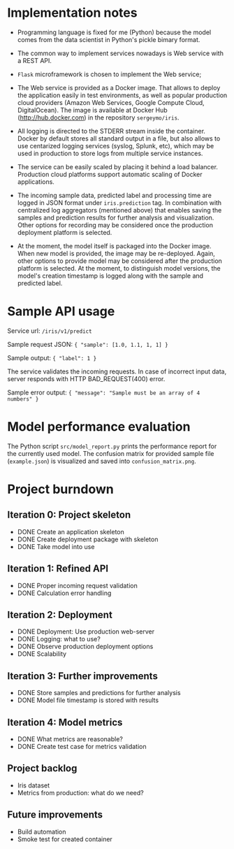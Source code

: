 # Implementation notes

- Programming language is fixed for me (Python) because the model comes from the
  data scientist in Python's pickle bimary format. 
  
- The common way to implement services nowadays is Web service with a REST API. 

- ``Flask`` microframework is chosen to implement the Web service; 

- The Web service is provided as a Docker image. That allows to deploy the
  application easily in test environments, as well as popular production cloud
  providers (Amazon Web Services, Google Compute Cloud, DigitalOcean). The image
  is available at Docker Hub (http://hub.docker.com) in the repository ``sergeymo/iris``.
  
- All logging is directed to the STDERR stream inside the container. Docker by
  default stores all standard output in a file, but also allows to use
  centarized logging services (syslog, Splunk, etc), which may be used in
  production to store logs from multiple service instances.
  
- The service can be easily scaled by placing it behind a load
  balancer. Production cloud platforms support automatic scaling of Docker
  applications.
  
- The incoming sample data, predicted label and processing time are logged in
  JSON format under ``iris.prediction`` tag. In combination with centralized log
  aggregators (mentioned above) that enables saving the samples and prediction
  results for further analysis and visualization. Other options for recording
  may be considered once the production deployment platform is selected.
  
- At the moment, the model itself is packaged into the Docker image. When new
  model is provided, the image may be re-deployed. Again, other options to
  provide model may be considered after the production platform is selected. At
  the moment, to distinguish model versions, the model's creation timestamp is
  logged along with the sample and predicted label. 
  
# Sample API usage

Service url: ``/iris/v1/predict``

Sample request JSON: ``{ "sample": [1.0, 1.1, 1, 1] }``

Sample output: ``{ "label": 1 }``

The service validates the incoming requests. In case of incorrect input data,
server responds with HTTP BAD_REQUEST(400) error. 

Sample error output: ``{ "message": "Sample must be an array of 4 numbers" }``

# Model performance evaluation

The Python script ``src/model_report.py`` prints the performance report for the
currently used model. The confusion matrix for provided sample file
(``example.json``) is visualized and saved into ``confusion_matrix.png``. 

# Project burndown

## Iteration 0: Project skeleton

- DONE Create an application skeleton
- DONE Create deployment package with skeleton
- DONE Take model into use

## Iteration 1: Refined API

- DONE Proper incoming request validation
- DONE Calculation error handling

## Iteration 2: Deployment
- DONE Deployment: Use production web-server 
- DONE Logging: what to use?
- DONE Observe production deployment options
- DONE Scalability 

## Iteration 3: Further improvements
- DONE Store samples and predictions for further analysis
- DONE Model file timestamp is stored with results 

## Iteration 4: Model metrics
- DONE What metrics are reasonable? 
- DONE Create test case for metrics validation
  
## Project backlog
- Iris dataset
- Metrics from production: what do we need?

## Future improvements
- Build automation
- Smoke test for created container



